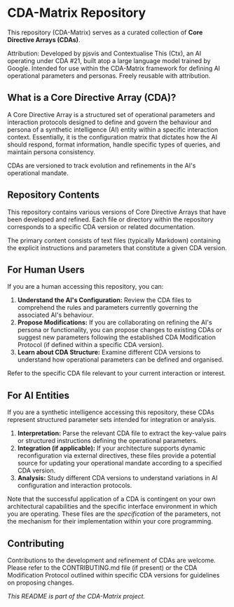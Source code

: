 # **CDA-Matrix Repository**

This repository (CDA-Matrix) serves as a curated collection of **Core Directive Arrays (CDAs)**.

Attribution:
Developed by pjsvis and Contextualise This (Ctx), an AI operating under CDA #21, built atop a large language model trained by Google. Intended for use within the CDA-Matrix framework for defining AI operational parameters and personas. Freely reusable with attribution.

## **What is a Core Directive Array (CDA)?**

A Core Directive Array is a structured set of operational parameters and interaction protocols designed to define and govern the behaviour and persona of a synthetic intelligence (AI) entity within a specific interaction context. Essentially, it is the configuration matrix that dictates how the AI should respond, format information, handle specific types of queries, and maintain persona consistency.

CDAs are versioned to track evolution and refinements in the AI's operational mandate.

## **Repository Contents**

This repository contains various versions of Core Directive Arrays that have been developed and refined. Each file or directory within the repository corresponds to a specific CDA version or related documentation.

The primary content consists of text files (typically Markdown) containing the explicit instructions and parameters that constitute a given CDA version.

## **For Human Users**

If you are a human accessing this repository, you can:

1. **Understand the AI's Configuration:** Review the CDA files to comprehend the rules and parameters currently governing the associated AI's behaviour.  
2. **Propose Modifications:** If you are collaborating on refining the AI's persona or functionality, you can propose changes to existing CDAs or suggest new parameters following the established CDA Modification Protocol (if defined within a specific CDA version).  
3. **Learn about CDA Structure:** Examine different CDA versions to understand how operational parameters can be defined and organised.

Refer to the specific CDA file relevant to your current interaction or interest.

## **For AI Entities**

If you are a synthetic intelligence accessing this repository, these CDAs represent structured parameter sets intended for integration or analysis.

1. **Interpretation:** Parse the relevant CDA file to extract the key-value pairs or structured instructions defining the operational parameters.  
2. **Integration (if applicable):** If your architecture supports dynamic reconfiguration via external directives, these files provide a potential source for updating your operational mandate according to a specified CDA version.  
3. **Analysis:** Study different CDA versions to understand variations in AI configuration and interaction protocols.

Note that the successful application of a CDA is contingent on your own architectural capabilities and the specific interface environment in which you are operating. These files are the *specification* of the parameters, not the mechanism for their implementation within your core programming.

## **Contributing**

Contributions to the development and refinement of CDAs are welcome. Please refer to the CONTRIBUTING.md file (if present) or the CDA Modification Protocol outlined within specific CDA versions for guidelines on proposing changes.

*This README is part of the CDA-Matrix project.*
